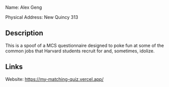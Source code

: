 Name: Alex Geng

Physical Address: New Quincy 313

## Description
This is a spoof of a MCS questionnaire designed to poke fun at some of the common jobs that Harvard students recruit for and, sometimes, idolize.

## Links
Website: https://my-matching-quiz.vercel.app/
